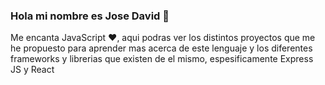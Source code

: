 ### Hola mi nombre es Jose David 👋

Me encanta JavaScript ❤️, aqui podras ver los distintos proyectos que me he propuesto para aprender mas acerca de este lenguaje y los diferentes frameworks y librerias que existen de el mismo, espesificamente Express JS y React
